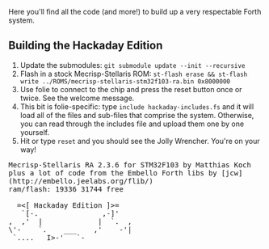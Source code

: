 Here you'll find all the code (and more!) to build up a very respectable Forth system.


## Building the Hackaday Edition

1. Update the submodules: `git submodule update --init --recursive`
2. Flash in a stock Mecrisp-Stellaris ROM: `st-flash erase && st-flash write ../ROMS/mecrisp-stellaris-stm32f103-ra.bin 0x8000000`
3. Use folie to connect to the chip and press the reset button once or twice.  See the welcome message.
4. This bit is folie-specific: type `include hackaday-includes.fs` and it will load all of the files and sub-files that comprise the system.  Otherwise, you can read through the includes file and upload them one by one yourself.
5. Hit or type `reset` and you should see the Jolly Wrencher.  You're on your way!

<pre>
Mecrisp-Stellaris RA 2.3.6 for STM32F103 by Matthias Koch
plus a lot of code from the Embello Forth libs by [jcw]
(http://embello.jeelabs.org/flib/)
ram/flash: 19336 31744 free 

  =<[ Hackaday Edition ]>=
   `[-.               ,-]'
,  ,'  |             |  `.  ,
\'-    `.    ___    ,'    -'|
 `....   I>-'   `-<L   ,..,-'
      `.|'         `|,'
       .' _,_   _._ '.
       | |  _| `.  | |
       | `.'  ,  `.' |
      ,-`    |'|    /-.
 ,---'  `|.       , '  `---.
/,._   ,' \.,\_,,,' -.    ..\
'   \  /             \  /'  '
   /.,'               `.:.   

ok.
</pre>



